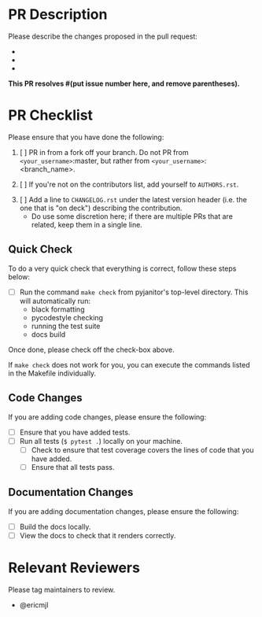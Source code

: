 <!-- Thank you for your PR! 

BEFORE YOU CONTINUE! Please add the appropriate three-letter abbreviation to your title.

The abbreviations can be:
- [DOC]: Documentation fixes.
- [ENH]: Code contributions and new features.
- [TST]: Test-related contributions.
- [INF]: Infrastructure-related contributions.

Also, do not forget to tag the relevant issue here as well.

Finally, as commits come in, don't forget to regularly rebase!
-->

# PR Description

Please describe the changes proposed in the pull request: 

- 
- 
- 

<!-- Doing so provides maintainers with context on what the PR is, and can help us more effectively review your PR. -->

<!-- Please also identify below which issue that has been raised that you are going to close. -->

**This PR resolves #(put issue number here, and remove parentheses).**

<!-- As you go down the PR template, please feel free to delete sections that are irrelevant. -->

# PR Checklist

<!-- This checklist exists for newcomers who are not yet familiar with our requirements. If you are experienced with
the project, please feel free to delete this section. -->

Please ensure that you have done the following:

1. [ ] PR in from a fork off your branch. Do not PR from `<your_username>`:master, but rather from `<your_username>`:<branch_name>.
<!-- Doing this helps us keep the commit history much cleaner than it would otherwise be. -->
2. [ ] If you're not on the contributors list, add yourself to `AUTHORS.rst`.
<!-- We'd like to acknowledge your contributions! -->
3. [ ] Add a line to `CHANGELOG.rst` under the latest version header (i.e. the one that is "on deck") describing the contribution.
    - Do use some discretion here; if there are multiple PRs that are related, keep them in a single line.

## Quick Check

To do a very quick check that everything is correct, follow these steps below:

- [ ] Run the command `make check` from pyjanitor's top-level directory. This will automatically run:
    - black formatting
    - pycodestyle checking
    - running the test suite
    - docs build
    
Once done, please check off the check-box above.
    
If `make check` does not work for you, you can execute the commands listed in the Makefile individually.

## Code Changes

<!-- If you have not made code changes, please feel free to delete this section. -->

If you are adding code changes, please ensure the following:

- [ ] Ensure that you have added tests.
- [ ] Run all tests (`$ pytest .`) locally on your machine.
    - [ ] Check to ensure that test coverage covers the lines of code that you have added.
    - [ ] Ensure that all tests pass.

## Documentation Changes

<!-- If you have not made documentation changes, please feel free to delete this section. -->

If you are adding documentation changes, please ensure the following:

- [ ] Build the docs locally.
- [ ] View the docs to check that it renders correctly.

# Relevant Reviewers

<!-- Finally, please tag relevant maintainers to review. -->

Please tag maintainers to review.

- @ericmjl
